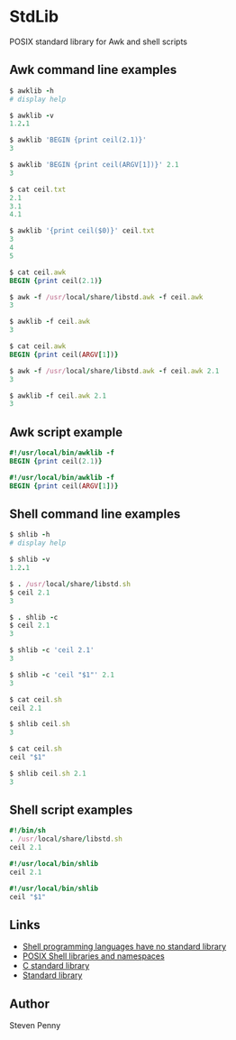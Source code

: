 StdLib
======
POSIX standard library for Awk and shell scripts

Awk command line examples
-------------------------

~~~rb
$ awklib -h
# display help
~~~

~~~rb
$ awklib -v
1.2.1
~~~

~~~rb
$ awklib 'BEGIN {print ceil(2.1)}'
3
~~~

~~~rb
$ awklib 'BEGIN {print ceil(ARGV[1])}' 2.1
3
~~~

~~~rb
$ cat ceil.txt
2.1
3.1
4.1

$ awklib '{print ceil($0)}' ceil.txt
3
4
5
~~~

~~~rb
$ cat ceil.awk
BEGIN {print ceil(2.1)}

$ awk -f /usr/local/share/libstd.awk -f ceil.awk
3

$ awklib -f ceil.awk
3
~~~

~~~rb
$ cat ceil.awk
BEGIN {print ceil(ARGV[1])}

$ awk -f /usr/local/share/libstd.awk -f ceil.awk 2.1
3

$ awklib -f ceil.awk 2.1
3
~~~

Awk script example
------------------

~~~rb
#!/usr/local/bin/awklib -f
BEGIN {print ceil(2.1)}
~~~

~~~rb
#!/usr/local/bin/awklib -f
BEGIN {print ceil(ARGV[1])}
~~~

Shell command line examples
---------------------------

~~~rb
$ shlib -h
# display help
~~~

~~~rb
$ shlib -v
1.2.1
~~~

~~~rb
$ . /usr/local/share/libstd.sh
$ ceil 2.1
3
~~~

~~~rb
$ . shlib -c
$ ceil 2.1
3
~~~

~~~rb
$ shlib -c 'ceil 2.1'
3
~~~

~~~rb
$ shlib -c 'ceil "$1"' 2.1
3
~~~

~~~rb
$ cat ceil.sh
ceil 2.1

$ shlib ceil.sh
3
~~~

~~~rb
$ cat ceil.sh
ceil "$1"

$ shlib ceil.sh 2.1
3
~~~

Shell script examples
---------------------

~~~rb
#!/bin/sh
. /usr/local/share/libstd.sh
ceil 2.1
~~~

~~~rb
#!/usr/local/bin/shlib
ceil 2.1
~~~

~~~rb
#!/usr/local/bin/shlib
ceil "$1"
~~~

Links
-----
- [Shell programming languages have no standard library][xr]
- [POSIX Shell libraries and namespaces][wh]
- [C standard library][ya]
- [Standard library][zu]

Author
------------
Steven Penny

[wh]:http://hyperpolyglot.org/shell#libraries-namespaces
[xr]:http://unix.stackexchange.com/q/297792#297805
[ya]:http://wikipedia.org/wiki/C_standard_library
[zu]:http://wikipedia.org/wiki/Standard_library

